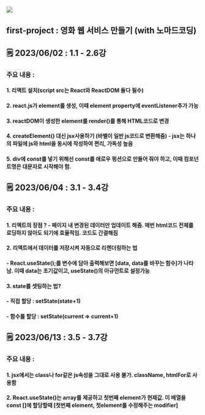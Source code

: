 # <img src="https://img.shields.io/badge/React-61DAFB?style=flat&logo=React&logoColor=white"/>
## first-project : 영화 웹 서비스 만들기 (with 노마드코딩)
## 🗒 2023/06/02 : 1.1 - 2.6강
### 주요 내용 :
#### 1. 리액트 설치(script src는 React와 ReactDOM 둘다 필수)
#### 2. react.js가 element를 생성, 이때 element property에 eventListener추가 가능
#### 3. reactDOM이 생성한 element를 render()를 통해 HTML코드로 변경
#### 4. createElement() 대신 jsx사용하기 (바벨이 일반 js코드로 변환해줌) - jsx는 하나의 파일에 js와 html을 동시에 작성하여 편리, 가독성 높음
#### 5. div에 const를 넣기 위해선 const를 애로우 펑션으로 만들어 줘야 하고, 이때 컴포넌트명은 대문자로 시작해야 함.

## 🗒 2023/06/04 : 3.1 - 3.4강
### 주요 내용 :
#### 1. 리액트의 장점 ? - 페이지 내 변경된 데이터만 업데이트 해줌. 매번 html코드 전체를 로딩하지 않아도 되기에 효율적임. 코드도 간결해짐
#### 2. 리액트에서 데이터를 저장시켜 자동으로 리렌더링하는 법
#### - React.useState();를 변수에 담아 출력해보면 [data, data를 바꾸는 함수]가 나타남. 이때 data는 초기값이고, useState()의 아규먼트로 설정가능
#### 3. state를 셋팅하는 법?
#### - 직접 할당 : setState(state+1)
#### - 함수를 할당 : setState(current => current+1)

## 🗒 2023/06/13 : 3.5 - 3.7강
### 주요 내용 :
#### 1. jsx에서는 class나 for같은 js속성을 그대로 사용 불가. className, htmlFor로 사용함
#### 2. React.useState()는 array를 제공하고 첫번째 element가 현재값. 이 배열을 const []에 할당할때 [첫번째 element, 첫element를 수정해주는 modifier]